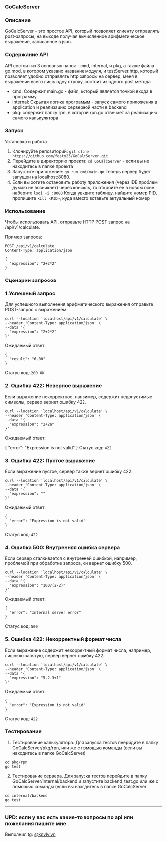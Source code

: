 ### GoCalcServer
### Описание

GoCalcServer - это простое API, который позволяет клиенту отправлять post-запросы, на выходе получая вычисленное арифметическое выражение, записанное в json.


### Содержание API

API состоит из 3 основных папок - cmd, internal, и pkg, а также файла go.mod, в котором указано название модуля,
и testServer.http, который позволяет удобно отправлять http запросы на сервер, меня
в выражении всего лишь одну строку, состоит из одного post метода
- cmd:
  Содержит main.go - файл, который является точкой входа в программу
- internal:
  Скрытая логика програмым - запуск самого приложения в application и реализацию серверной части в backend
- pkg:
  содержит папку rpn, в которой rpn.go отвечает за реализацию самого калькулятора

### Запуск

Установка и работа
1. Клонируйте репозиторий: ```git clone https://github.com/festy23/GoCalcServer.git```
2. Перейдите в директорию проекта: ```cd GoCalcServer``` - если вы не находитесь в папке проекта
3. Запустите приложение: ```go run cmd/main.go```
Теперь сервер будет запущен на localhost:8080.
4. Если вы хотите остановить работу приложения (через IDE проблем думаю не возникнет) через консоль, то откройте ее в новом окне.
наберите
```lsoi -i :8080```
Когда увидите таблицу, найдите номер PID, пропишите ```kill <PID>```, куда вместо <PID> вставьте актуальный номер

### Использование

Чтобы использовать API, отправьте HTTP POST запрос на /api/v1/calculate.

Пример запроса:
```
POST /api/v1/calculate
Content-Type: application/json

{
  "expression": "2+2*2"
}
```
### Сценарии запросов
### 1.Успешный запрос
Для успешного выполнения арифметического выражения отправьте POST-запрос с выражением:
```
curl --location 'localhost/api/v1/calculate' \
--header 'Content-Type: application/json' \
--data '{
  "expression": "2+2*2"
}'
```
Ожидаемый ответ:
```
{
  "result": "6.00"
}
```
Статус код: ```200 OK```
### 2. Ошибка 422: Неверное выражение
Если выражение некорректное, например, содержит недопустимые символы, сервер вернет ошибку 422.
```
curl --location 'localhost/api/v1/calculate' \
--header 'Content-Type: application/json' \
--data '{
  "expression": "2+2a"
}'
```
Ожидаемый ответ:

{
  "error": "Expression is not valid"
}
Статус код: ```422```

### 3. Ошибка 422: Пустое выражение
Если выражение пустое, сервер также вернет ошибку 422.
```
curl --location 'localhost/api/v1/calculate' \
--header 'Content-Type: application/json' \
--data '{
  "expression": ""
}'
```
Ожидаемый ответ:
```
{
  "error": "Expression is not valid"
}
```
Статус код: ```422```

### 4. Ошибка 500: Внутренняя ошибка сервера
Если сервер сталкивается с внутренней ошибкой, например, проблемой при обработке запроса, он вернет ошибку 500.
```
curl --location 'localhost/api/v1/calculate' \
--header 'Content-Type: application/json' \
--data '{
  "expression": "100/(2-2)"
}'
```
Ожидаемый ответ:
```
{
  "error": "Internal server error"
}
```
Статус код: ```500```

### 5. Ошибка 422: Некорректный формат числа
Если выражение содержит некорректный формат числа, например, лишнюю запятую, сервер вернет ошибку 422.
```
curl --location 'localhost/api/v1/calculate' \
--header 'Content-Type: application/json' \
--data '{
  "expression": "5.2.3+1"
}'
```
Ожидаемый ответ:
```
{
  "error": "Expression is not valid"
}
```
Статус код: ```422```

### Тестирование

1. Тестирование калькулятора. Для запуска тестов пеерйдите в папку GoCalcServer/pkg/rpn, или же с помощью команды (если вы находитесь в папке GoCalcServer)
```
cd pkg/rpn
go test
```
2. Тестирование сервера. Для запуска тестов перейдите в папку GoCalcServer/internal/backend и запустите backend_test.go или же с помощью команды (если вы находитесь в папке GoCalcServer
```
cd internal/backend
go test
```
------------------------------------------------------------------------------------
### UPD: если у вас есть какие-то вопросы по api или пожелания пишите мне
Выполнил tg: [@knvlvivn](https://t.me/knvlvivn)
